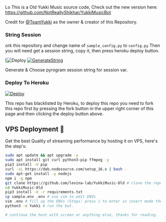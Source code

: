 Lo This is a Old Yukki Music source code, Check out the new version here: https://github.com/NotReallyShikhar/YukkiMusicBot

Credit for [@TeamYukki](https://t.me/OfficialYukki) as the owner & creator of this Repository.

### String Session
ork this repository and change name of `sample_config.py` to `config.py`
Then you will need get a session string, copy it, then press heroku deploy button.

[![Deploy](https://github.com/benkorsan/YukkiMusic-Old/tree/master)
[![GenerateString](https://img.shields.io/badge/repl.it-generateString-yellowgreen)](https://replit.com/@levinalab/Session-Generator?lite=1&outputonly=1#main.py)

Generate & Choose pyrogram session string for session var.

### Deploy To Heroku 

[![Deploy](https://www.herokucdn.com/deploy/button.svg)](https://heroku.com/deploy?https://github.com/benkorsan/YukkiMusic-Old)

This repo has blacklisted by Heroku, to deploy this repo you need to fork this repo first by pressing the fork button in the upper right corner of this page and then clicking the deploy button above.

## VPS Deployment 📡
Get the best Quality of streaming performance by hosting it on VPS, here's the step's:

```sh
sudo apt update && apt upgrade -y
sudo apt install git curl python3-pip ffmpeg -y
pip3 install -U pip
curl -sL https://deb.nodesource.com/setup_16.x | bash -
sudo apt-get install -y nodejs
npm i -g npm
git clone https://github.com/levina-lab/YukkiMusic-Old # clone the repo.
cd YukkiMusic-Old
pip3 install -U -r requirements.txt
cp sample.env .env # use vim to edit ENVs
vim .env # fill up the ENVs (Steps: press i to enter in insert mode then edit the file. Press Esc to exit the editing mode then type :wq! and press Enter key to save the file).
python3 -m Yukki # run the bot.

# continue the host with screen or anything else, thanks for reading.
```
